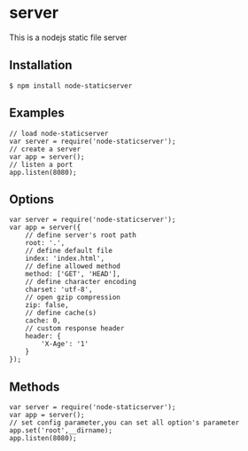 # server
This is a nodejs static file server
## Installation
	$ npm install node-staticserver
## Examples
	// load node-staticserver
	var server = require('node-staticserver');
	// create a server
	var app = server();
	// listen a port
	app.listen(8080);
## Options
	var server = require('node-staticserver');
	var app = server({
	    // define server's root path
	    root: '.',
	    // define default file
	    index: 'index.html',
	    // define allowed method
	    method: ['GET', 'HEAD'],
	    // define character encoding
	    charset: 'utf-8',
	    // open gzip compression
	    zip: false,
	    // define cache(s)
	    cache: 0,
	    // custom response header
	    header: {
	        'X-Age': '1'
	    }
	});
## Methods
	var server = require('node-staticserver');
	var app = server();
	// set config parameter,you can set all option's parameter
	app.set('root',__dirname);
	app.listen(8080);